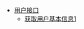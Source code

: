 * [用户接口](/com_duoec_test_controller_UserController/README.md)
   * [获取用户基本信息1](/com_duoec_test_controller_UserController/get.md)

